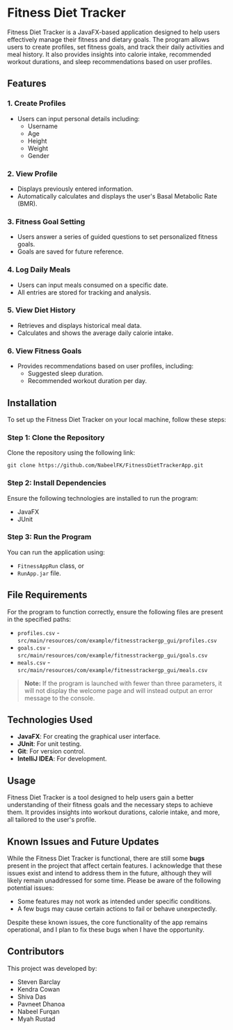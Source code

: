 # Fitness Diet Tracker

Fitness Diet Tracker is a JavaFX-based application designed to help users effectively manage their fitness and dietary goals. The program allows users to create profiles, set fitness goals, and track their daily activities and meal history. It also provides insights into calorie intake, recommended workout durations, and sleep recommendations based on user profiles.

## Features

### 1. Create Profiles
- Users can input personal details including:
  - Username
  - Age
  - Height
  - Weight
  - Gender

### 2. View Profile
- Displays previously entered information.
- Automatically calculates and displays the user's Basal Metabolic Rate (BMR).

### 3. Fitness Goal Setting
- Users answer a series of guided questions to set personalized fitness goals.
- Goals are saved for future reference.

### 4. Log Daily Meals
- Users can input meals consumed on a specific date.
- All entries are stored for tracking and analysis.

### 5. View Diet History
- Retrieves and displays historical meal data.
- Calculates and shows the average daily calorie intake.

### 6. View Fitness Goals
- Provides recommendations based on user profiles, including:
  - Suggested sleep duration.
  - Recommended workout duration per day.

## Installation

To set up the Fitness Diet Tracker on your local machine, follow these steps:

### Step 1: Clone the Repository
Clone the repository using the following link:
```
git clone https://github.com/NabeelFK/FitnessDietTrackerApp.git
```

### Step 2: Install Dependencies
Ensure the following technologies are installed to run the program:
- JavaFX
- JUnit

### Step 3: Run the Program
You can run the application using:
- `FitnessAppRun` class, or
- `RunApp.jar` file.

## File Requirements
For the program to function correctly, ensure the following files are present in the specified paths:
- `profiles.csv` - `src/main/resources/com/example/fitnesstrackergp_gui/profiles.csv`
- `goals.csv` - `src/main/resources/com/example/fitnesstrackergp_gui/goals.csv`
- `meals.csv` - `src/main/resources/com/example/fitnesstrackergp_gui/meals.csv`

> **Note:** If the program is launched with fewer than three parameters, it will not display the welcome page and will instead output an error message to the console.

## Technologies Used
- **JavaFX**: For creating the graphical user interface.
- **JUnit**: For unit testing.
- **Git**: For version control.
- **IntelliJ IDEA**: For development.

## Usage
Fitness Diet Tracker is a tool designed to help users gain a better understanding of their fitness goals and the necessary steps to achieve them. It provides insights into workout durations, calorie intake, and more, all tailored to the user's profile.

## Known Issues and Future Updates
While the Fitness Diet Tracker is functional, there are still some **bugs** present in the project that affect certain features. I acknowledge that these issues exist and intend to address them in the future, although they will likely remain unaddressed for some time. Please be aware of the following potential issues:
- Some features may not work as intended under specific conditions.
- A few bugs may cause certain actions to fail or behave unexpectedly.

Despite these known issues, the core functionality of the app remains operational, and I plan to fix these bugs when I have the opportunity.

## Contributors
This project was developed by:
- Steven Barclay
- Kendra Cowan
- Shiva Das
- Pavneet Dhanoa
- Nabeel Furqan
- Myah Rustad
